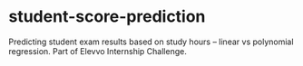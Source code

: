 # student-score-prediction
Predicting student exam results based on study hours – linear vs polynomial regression. Part of Elevvo Internship Challenge.
